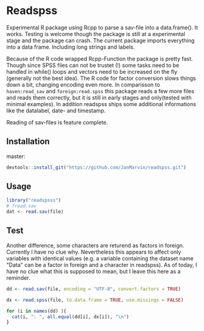 # Readspss

Experimental R package using Rcpp to parse a sav-file into a data.frame().
It works. Testing is welcome though the package is still at a experimental
stage and the package can crash. The current package imports everything into
a data frame. Including long strings and labels.

Because of the R code wrapped Rcpp-Function the package is pretty fast. Though
since SPSS files can not be trustet (!) some tasks need to be handled in while()
loops and vectors need to be increased on the fly (generally not the best idea).
The R code for factor conversion slows things down a bit, changing encoding even
more.
In comparisson to `haven:read_sav` and `foreign:read.spss` this package reads a
few more files and reads them correctly, but it is still in early stages and 
only(tested with minimal examples).
In addition readspss ships some additional informations like the datalabel,
date- and timestamp.

Reading of sav-files is feature complete.

## Installation

master:
```R
devtools::install_git("https://github.com/JanMarvin/readspss.git")
```

## Usage

```R
library("readspsss")
# ?read.sav
dat <- read.sav(file)
```

## Test

Another difference, some characters are returend as factors in foreign. 
Currently I have no clue why. Nevertheless this appears to affect only variables
with identical values (e.g. a variable containing the dataset name "Data" can be
a factor in foreign and a character in readspss).
As of today, I have no clue what this is supposed to mean, but I leave this here
as a reminder.


```R
dd <- read.sav(file, encoding = "UTF-8", convert.factors = TRUE)

dx <- read.spss(file, to.data.frame = TRUE, use.missings = FALSE)

for (i in names(dd) ){
  cat(i, ": ", all.equal(dd[i], dx[i]), "\n")
}
```

